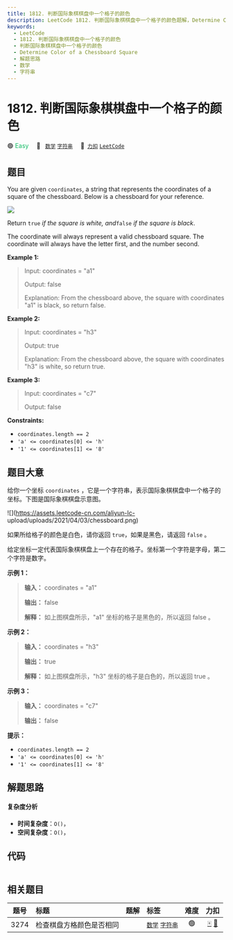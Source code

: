 ```yaml
---
title: 1812. 判断国际象棋棋盘中一个格子的颜色
description: LeetCode 1812. 判断国际象棋棋盘中一个格子的颜色题解，Determine Color of a Chessboard Square，包含解题思路、复杂度分析以及完整的 JavaScript 代码实现。
keywords:
  - LeetCode
  - 1812. 判断国际象棋棋盘中一个格子的颜色
  - 判断国际象棋棋盘中一个格子的颜色
  - Determine Color of a Chessboard Square
  - 解题思路
  - 数学
  - 字符串
---
```


# 1812. 判断国际象棋棋盘中一个格子的颜色

🟢 <font color=#15bd66>Easy</font>&emsp; 🔖&ensp; [`数学`](/tag/math.md) [`字符串`](/tag/string.md)&emsp; 🔗&ensp;[`力扣`](https://leetcode.cn/problems/determine-color-of-a-chessboard-square) [`LeetCode`](https://leetcode.com/problems/determine-color-of-a-chessboard-square)

## 题目

You are given `coordinates`, a string that represents the coordinates of a
square of the chessboard. Below is a chessboard for your reference.

![](https://assets.leetcode.com/uploads/2021/02/19/screenshot-2021-02-20-at-22159-pm.png)

Return `true` _if the square is white, and_`false` _if the square is black_.

The coordinate will always represent a valid chessboard square. The coordinate
will always have the letter first, and the number second.



**Example 1:**

> Input: coordinates = "a1"
> 
> Output: false
> 
> Explanation: From the chessboard above, the square with coordinates "a1" is black, so return false.

**Example 2:**

> Input: coordinates = "h3"
> 
> Output: true
> 
> Explanation: From the chessboard above, the square with coordinates "h3" is white, so return true.

**Example 3:**

> Input: coordinates = "c7"
> 
> Output: false

**Constraints:**

  * `coordinates.length == 2`
  * `'a' <= coordinates[0] <= 'h'`
  * `'1' <= coordinates[1] <= '8'`


## 题目大意

给你一个坐标 `coordinates` ，它是一个字符串，表示国际象棋棋盘中一个格子的坐标。下图是国际象棋棋盘示意图。

![](https://assets.leetcode-cn.com/aliyun-lc-
upload/uploads/2021/04/03/chessboard.png)

如果所给格子的颜色是白色，请你返回 `true`，如果是黑色，请返回 `false` 。

给定坐标一定代表国际象棋棋盘上一个存在的格子。坐标第一个字符是字母，第二个字符是数字。

**示例 1：**

> 
> 
> 
> 
> 
> **输入：** coordinates = "a1"
> 
> **输出：** false
> 
> **解释：** 如上图棋盘所示，"a1" 坐标的格子是黑色的，所以返回 false 。
> 
> 

**示例 2：**

> 
> 
> 
> 
> 
> **输入：** coordinates = "h3"
> 
> **输出：** true
> 
> **解释：** 如上图棋盘所示，"h3" 坐标的格子是白色的，所以返回 true 。
> 
> 

**示例 3：**

> 
> 
> 
> 
> 
> **输入：** coordinates = "c7"
> 
> **输出：** false
> 
> 

**提示：**

  * `coordinates.length == 2`
  * `'a' <= coordinates[0] <= 'h'`
  * `'1' <= coordinates[1] <= '8'`


## 解题思路

#### 复杂度分析

- **时间复杂度**：`O()`，
- **空间复杂度**：`O()`，

## 代码

```javascript

```

## 相关题目

<!-- prettier-ignore -->
| 题号 | 标题 | 题解 | 标签 | 难度 | 力扣 |
| :------: | :------ | :------: | :------ | :------: | :------: |
| 3274 | 检查棋盘方格颜色是否相同 |  |  [`数学`](/tag/math.md) [`字符串`](/tag/string.md) | 🟢 | [🀄️](https://leetcode.cn/problems/check-if-two-chessboard-squares-have-the-same-color) [🔗](https://leetcode.com/problems/check-if-two-chessboard-squares-have-the-same-color) |
